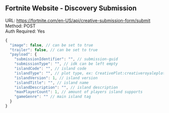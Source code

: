 ## Fortnite Website - Discovery Submission

URL: https://fortnite.com/en-US/api/creative-submission-form/submit \
Method: POST \
Auth Required: Yes

```js
{
  "image": false, // can be set to true
  "trailer": false, // can be set to true
  "payload": {
    "submissionIdentifier": "", // submission-guid
    "submissionType": "", // idk can be left empty
    "islandCode": "", // island code
    "islandType": "", // plot type, ex: CreativePlot:creativeroyaleplot
    "islandVersion": 1, // island version
    "islandTitle": "", // island name
    "islandDescription": "", // island description
    "maxPlayerCount": 1, // amount of players island supports
    "gameGenre": "" // main island tag
  }
}
```
